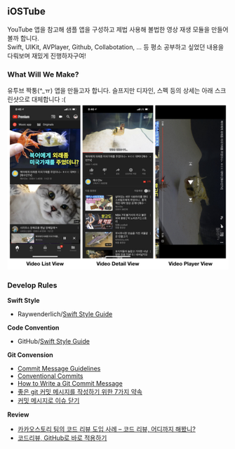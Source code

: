## iOSTube

YouTube 앱을 참고해 샘플 앱을 구성하고 제법 사용해 볼법한 영상 재생 모듈을 만들어볼까 합니다.<br>
Swift, UIKit, AVPlayer, Github, Collabotation, ... 등 평소 공부하고 싶었던 내용을 다뤄보며 재밌게 진행하자구여!

### What Will We Make?

유투브 짝퉁(^_ㅠ) 앱을 만들고자 합니다. 슬프지만 디자인, 스펙 등의 상세는 아래 스크린샷으로 대체합니다 :(
<img width="800" src="/Resources/iOSTube-spec.jpeg">

### Develop Rules

**Swift Style**
* Raywenderlich/[Swift Style Guide](https://github.com/raywenderlich/swift-style-guide)

**Code Convention**
* GitHub/[Swift Style Guide](https://github.com/github/swift-style-guide)

**Git Convension**
* [Commit Message Guidelines](https://gist.github.com/robertpainsi/b632364184e70900af4ab688decf6f53)
* [Conventional Commits](https://www.conventionalcommits.org/en/v1.0.0-beta.3/#summary)
* [How to Write a Git Commit Message](https://chris.beams.io/posts/git-commit/)
* [좋은 git 커밋 메시지를 작성하기 위한 7가지 약속](https://meetup.toast.com/posts/106)
* [커밋 메시지로 이슈 닫기](http://minsone.github.io/git/github-commits-closing-issues-via-commit-messages)

**Review**
* [카카오스토리 팀의 코드 리뷰 도입 사례 – 코드 리뷰, 어디까지 해봤니?](https://tech.kakao.com/2016/02/04/code-review/)
* [코드리뷰, GitHub로 바로 적용하기](https://academy.realm.io/kr/posts/codereview-howto/)


